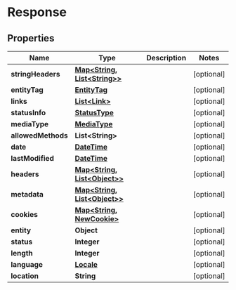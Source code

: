 
# Response

## Properties
Name | Type | Description | Notes
------------ | ------------- | ------------- | -------------
**stringHeaders** | [**Map&lt;String, List&lt;String&gt;&gt;**](List.md) |  |  [optional]
**entityTag** | [**EntityTag**](EntityTag.md) |  |  [optional]
**links** | [**List&lt;Link&gt;**](Link.md) |  |  [optional]
**statusInfo** | [**StatusType**](StatusType.md) |  |  [optional]
**mediaType** | [**MediaType**](MediaType.md) |  |  [optional]
**allowedMethods** | **List&lt;String&gt;** |  |  [optional]
**date** | [**DateTime**](DateTime.md) |  |  [optional]
**lastModified** | [**DateTime**](DateTime.md) |  |  [optional]
**headers** | [**Map&lt;String, List&lt;Object&gt;&gt;**](List.md) |  |  [optional]
**metadata** | [**Map&lt;String, List&lt;Object&gt;&gt;**](List.md) |  |  [optional]
**cookies** | [**Map&lt;String, NewCookie&gt;**](NewCookie.md) |  |  [optional]
**entity** | **Object** |  |  [optional]
**status** | **Integer** |  |  [optional]
**length** | **Integer** |  |  [optional]
**language** | [**Locale**](Locale.md) |  |  [optional]
**location** | **String** |  |  [optional]



